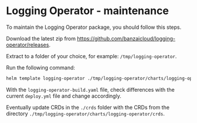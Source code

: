 # Logging Operator - maintenance

To maintain the Logging Operator package, you should follow this steps.

Download the latest zip from https://github.com/banzaicloud/logging-operator/releases.

Extract to a folder of your choice, for example: `/tmp/logging-operator`.

Run the following command:

```bash
helm template logging-operator ./tmp/logging-operator/charts/logging-operator -n logging > logging-operator-built.yaml
```

With the `logging-operator-build.yaml` file, check differences with the current `deploy.yml` file and change accordingly.

Eventually update CRDs in the `./crds` folder with the CRDs from the directory
`./tmp/logging-operator/charts/logging-operator/crds`.

